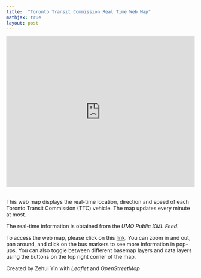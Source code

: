 ```yaml
---
title:  "Toronto Transit Commission Real Time Web Map"
mathjax: true
layout: post
---
```


<style>.embed-container {position: relative; padding-bottom: 80%; height: 0; max-width: 100%;} .embed-container iframe, .embed-container object, .embed-container iframe{position: absolute; top: 0; left: 0; width: 100%; height: 100%;} small{position: absolute; z-index: 40; bottom: 0; margin-bottom: -15px;}</style><div class="embed-container"><iframe width="500" height="400" frameborder="0" scrolling="no" marginheight="0" marginwidth="0" title="TTC_Web_Map" src="https://zehuiyin.github.io/TTC_realtime_location/"></iframe></div>
<p style="margin-bottom:0.8cm;"></p>

This web map displays the real-time location, direction and speed of each Toronto Transit Commission (TTC) vehicle. The map updates every minute at most.


<!-- readmore -->
The real-time information is obtained from the <i>UMO Public XML Feed</i>.

To access the web map, please click on this [link](https://zehuiyin.github.io/TTC_realtime_location/). You can zoom in and out, pan around, and click on the bus markers to see more information in pop-ups. You can also toggle between different basemap layers and data layers using the buttons on the top right corner of the map.

Created by Zehui Yin with <i>Leaflet</i> and <i>OpenStreetMap</i>
